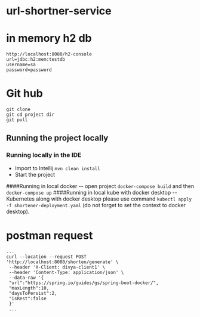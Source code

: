 # url-shortner-service

# in memory h2 db 
    http://localhost:8080/h2-console
    url=jdbc:h2:mem:testdb
    username=sa
    password=password

# Git hub 
    git clone 
    git cd project dir
    git pull

## Running the project locally
### Running locally in the IDE
- Import to Intellij `mvn clean install`
- Start the project

####Running in local docker
-- open project `docker-compose build` and then `docker-compose up` 
####Running in local kube with docker desktop
-- Kubernetes along with docker desktop please use command  `kubectl apply -f shortener-deployment.yaml` 
(do not forget to set the context to docker desktop).

# postman request
    ...
    curl --location --request POST 'http://localhost:8080/shorten/generate' \
     --header 'X-Client: divya-client1' \
     --header 'Content-Type: application/json' \
     --data-raw '{
     "url":"https://spring.io/guides/gs/spring-boot-docker/",
     "maxLength":10,
     "daysToPersist":2,
     "isRest":false
     }'
     ...